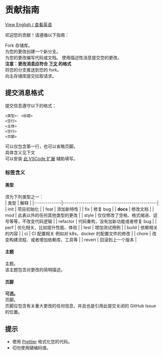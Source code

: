 # 贡献指南

[View English / 查看英语](./CONTRIBUTING.md)

欢迎您的贡献！请遵循以下指南：

Fork 存储库。  
为您的更改创建一个新分支。  
为您的更改编写代码或文档。
使用描述性消息提交您的更改。  
**注意：更改消息应符合 [下文](#提交消息格式) 的格式**  
将您的分支推送到您的 fork。  
向主存储库提交拉取请求。

## 提交消息格式

提交信息遵守以下的格式：

```
<类型>: <标题>
<空行>
<主体>
<空行>
<页脚>
```

可以仅包含第一行，也可以省略页脚。  
具体含义见下文  
可以安装 [此 VSCode 扩展](https://marketplace.visualstudio.com/items?itemName=redjue.git-commit-plugin) 辅助填写。

### 标签含义

#### 类型

须为下列类型之一：  
| 类型 | 解释 |
|--------------|------------------------------------------------|
| init | 项目初始化 |
| feat | 添加新特性 |
| fix | 修复 bug |
| **docs** | 修改文档 |
| mod | 此表以外的任何其他类型的更改 |
| style | 仅仅修改了空格、格式缩进、逗号等等，不改变代码逻辑 |
| refactor | 代码重构，没有加新功能或者修复 bug |
| perf | 优化相关，比如提升性能、体验 |
| test | 增加测试用例 |
| build | 依赖相关的内容 |
| ci | CI 配置相关 例如对 k8s，docker 的配置文件的修改 |
| chore | 改变构建流程、或者增加依赖库、工具等 |
| revert | 回滚到上一个版本 |

#### 主题

主题。  
该主题包含对更改的简明描述。

#### 页脚

**可选。**  
页脚。  
页脚应包含有关重大更改的任何信息，并且也是引用此提交关闭的 GitHub Issue 的位置。

## 提示

-   使用 [Prettier](https://prettier.cn) 格式化您的代码。
-   切勿使用硬编码值。
